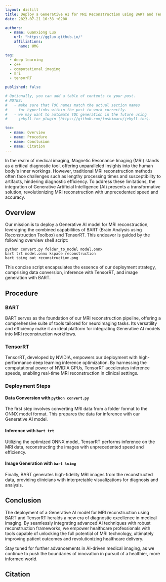 ```yaml
---
layout: distill
title: Deploy a Generative AI for MRI Reconstruction using BART and TensorRT
date: 2023-07-21 16:38 +0200

authors:
  - name: Guanxiong Luo
    url: "https://ggluo.github.io/"
    affiliations:
      name: UMG

tag:
  - deep learning
  - c++
  - computational imaging
  - mri
  - tensorRT

published: false

# Optionally, you can add a table of contents to your post.
# NOTES:
#   - make sure that TOC names match the actual section names
#     for hyperlinks within the post to work correctly.
#   - we may want to automate TOC generation in the future using
#     jekyll-toc plugin (https://github.com/toshimaru/jekyll-toc).

toc:
  - name: Overview 
  - name: Procedure
  - name: Conclusion
  - name: Citation
---
```



In the realm of medical imaging, Magnetic Resonance Imaging (MRI) stands as a critical diagnostic tool, offering unparalleled insights into the human body's inner workings. However, traditional MRI reconstruction methods often face challenges such as lengthy processing times and susceptibility to artifacts, hindering diagnostic efficiency. To address these limitations, the integration of Generative Artificial Intelligence (AI) presents a transformative solution, revolutionizing MRI reconstruction with unprecedented speed and accuracy.

## Overview

Our mission is to deploy a Generative AI model for MRI reconstruction, leveraging the combined capabilities of BART (Brain Analysis using Reconstruction Toolbox) and TensorRT. This endeavor is guided by the following overview shell script:

```shell
python convert.py folder_to_model model.onnx
bart trt model.onnx kspace reconstruction
bart toimg out reconstruction.png
```

This concise script encapsulates the essence of our deployment strategy, comprising data conversion, inference with TensorRT, and image generation with BART.

## Procedure

### BART

BART serves as the foundation of our MRI reconstruction pipeline, offering a comprehensive suite of tools tailored for neuroimaging tasks. Its versatility and efficiency make it an ideal platform for integrating Generative AI models into MRI reconstruction workflows.

### TensorRT

TensorRT, developed by NVIDIA, empowers our deployment with high-performance deep learning inference optimization. By harnessing the computational power of NVIDIA GPUs, TensorRT accelerates inference speeds, enabling real-time MRI reconstruction in clinical settings.

### Deployment Steps

#### Data Conversion with `python convert.py`

The first step involves converting MRI data from a folder format to the ONNX model format. This prepares the data for inference with our Generative AI model.

#### Inference with `bart trt`

Utilizing the optimized ONNX model, TensorRT performs inference on the MRI data, reconstructing the images with unprecedented speed and efficiency.

#### Image Generation with `bart toimg`

Finally, BART generates high-fidelity MRI images from the reconstructed data, providing clinicians with interpretable visualizations for diagnosis and analysis.

## Conclusion

The deployment of a Generative AI model for MRI reconstruction using BART and TensorRT heralds a new era of diagnostic excellence in medical imaging. By seamlessly integrating advanced AI techniques with robust reconstruction frameworks, we empower healthcare professionals with tools capable of unlocking the full potential of MRI technology, ultimately improving patient outcomes and revolutionizing healthcare delivery.

Stay tuned for further advancements in AI-driven medical imaging, as we continue to push the boundaries of innovation in pursuit of a healthier, more informed world.

## Citation